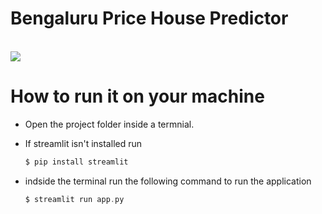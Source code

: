 # Bengaluru Price House Predictor
<br>
<img src="https://github.com/Mohammed-Alhuraibi/Bengaluru-Price-House-Predictor-end-to-end-/assets/62990897/74a188f9-909e-4d8b-9c0e-1ddcb0ec3c91" />

# How to run it on your machine
- Open the project folder inside a termnial.
- If streamlit isn't installed run
  ```php
  $ pip install streamlit 
  ```
- indside the terminal run the following command to run the application 

  ```php
  $ streamlit run app.py 
  ```


